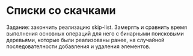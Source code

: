 # Списки со скачками

Задание: закончить реализацию skip-list. Замерять и сравнить время выполнения основных операций для него с бинарными поисковыми деревьями, которые были реализованы ранее, на случайной последователности добавления и удаления элементов.
